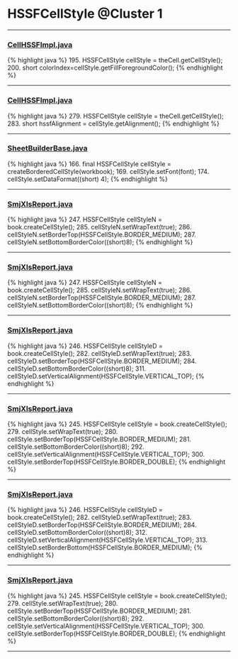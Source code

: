 # HSSFCellStyle @Cluster 1

***

### [CellHSSFImpl.java](https://searchcode.com/codesearch/view/72854667/)
{% highlight java %}
195.   HSSFCellStyle cellStyle = theCell.getCellStyle();
200. short colorIndex=cellStyle.getFillForegroundColor();
{% endhighlight %}

***

### [CellHSSFImpl.java](https://searchcode.com/codesearch/view/72854667/)
{% highlight java %}
279. HSSFCellStyle cellStyle = theCell.getCellStyle();
283. short hssfAlignment = cellStyle.getAlignment();
{% endhighlight %}

***

### [SheetBuilderBase.java](https://searchcode.com/codesearch/view/112311786/)
{% highlight java %}
166. final HSSFCellStyle cellStyle = createBorderedCellStyle(workbook);
169.   cellStyle.setFont(font);
174. cellStyle.setDataFormat((short) 4);
{% endhighlight %}

***

### [SmjXlsReport.java](https://searchcode.com/codesearch/view/66638946/)
{% highlight java %}
247. HSSFCellStyle cellStyleN = book.createCellStyle();
285.     cellStyleN.setWrapText(true);
286.     cellStyleN.setBorderTop(HSSFCellStyle.BORDER_MEDIUM);
287.     cellStyleN.setBottomBorderColor((short)8);
{% endhighlight %}

***

### [SmjXlsReport.java](https://searchcode.com/codesearch/view/61719045/)
{% highlight java %}
247. HSSFCellStyle cellStyleN = book.createCellStyle();
285.     cellStyleN.setWrapText(true);
286.     cellStyleN.setBorderTop(HSSFCellStyle.BORDER_MEDIUM);
287.     cellStyleN.setBottomBorderColor((short)8);
{% endhighlight %}

***

### [SmjXlsReport.java](https://searchcode.com/codesearch/view/61719045/)
{% highlight java %}
246. HSSFCellStyle cellStyleD = book.createCellStyle();
282.     cellStyleD.setWrapText(true);
283.     cellStyleD.setBorderTop(HSSFCellStyle.BORDER_MEDIUM);
284.     cellStyleD.setBottomBorderColor((short)8);
311.     cellStyleD.setVerticalAlignment(HSSFCellStyle.VERTICAL_TOP);
{% endhighlight %}

***

### [SmjXlsReport.java](https://searchcode.com/codesearch/view/66638946/)
{% highlight java %}
245. HSSFCellStyle cellStyle = book.createCellStyle();
279.     cellStyle.setWrapText(true);
280.     cellStyle.setBorderTop(HSSFCellStyle.BORDER_MEDIUM);
281.     cellStyle.setBottomBorderColor((short)8);
292.     cellStyle.setVerticalAlignment(HSSFCellStyle.VERTICAL_TOP);
300.     cellStyle.setBorderTop(HSSFCellStyle.BORDER_DOUBLE);
{% endhighlight %}

***

### [SmjXlsReport.java](https://searchcode.com/codesearch/view/66638946/)
{% highlight java %}
246. HSSFCellStyle cellStyleD = book.createCellStyle();
282.     cellStyleD.setWrapText(true);
283.     cellStyleD.setBorderTop(HSSFCellStyle.BORDER_MEDIUM);
284.     cellStyleD.setBottomBorderColor((short)8);
312.     cellStyleD.setVerticalAlignment(HSSFCellStyle.VERTICAL_TOP);
313.     cellStyleD.setBorderBottom(HSSFCellStyle.BORDER_MEDIUM);
{% endhighlight %}

***

### [SmjXlsReport.java](https://searchcode.com/codesearch/view/61719045/)
{% highlight java %}
245. HSSFCellStyle cellStyle = book.createCellStyle();
279.     cellStyle.setWrapText(true);
280.     cellStyle.setBorderTop(HSSFCellStyle.BORDER_MEDIUM);
281.     cellStyle.setBottomBorderColor((short)8);
292.     cellStyle.setVerticalAlignment(HSSFCellStyle.VERTICAL_TOP);
300.     cellStyle.setBorderTop(HSSFCellStyle.BORDER_DOUBLE);
{% endhighlight %}

***

